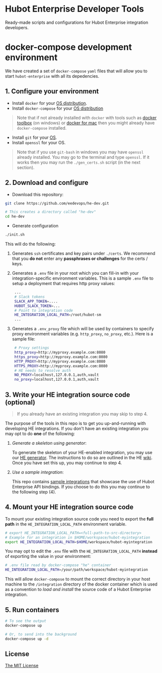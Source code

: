 # Hubot Enterprise Developer Tools
Ready-made scripts and configurations for Hubot Enterprise integration developers.

# docker-compose development environment

We have created a set of `docker-compose` `yaml` files that will allow you
to start `hubot-enterprise` with all its depedencies.  

## 1. Configure your environment

* Install `docker` for your [OS distribution](https://docs.docker.com/engine/installation/).
* Install `docker-compose` for your [OS distribution](https://docs.docker.com/compose/install/)

> Note that if not already installed with `docker` with tools 
> such as [docker toolbox](https://docs.docker.com/toolbox/overview/) 
> (on windows) or [docker for mac](https://docs.docker.com/engine/installation/mac/)
> then you might already have `docker-compose` installed. 

* Install `git` for your [OS](https://git-scm.com/downloads).
* Install `openssl` for your OS.

> Note that if you use `git-bash` in windows you may have `openssl` already
> installed. You may go to the terminal and type `openssl`. If it works
> then you may run the `./gen_certs.sh` script (in the next section).

## 2. Download and configure

* Download this repository:

```bash
git clone https://github.com/eedevops/he-dev.git

# This creates a directory called "he-dev"
cd he-dev
```

* Generate configuration

```bash
./init.sh
```
This will do the following:

1. Generates `ssh` certificates and key pairs under `./certs`. We recommend 
   that you **do not** enter any **passphrases or challenges** for the certs / keys.
2. Generates a `.env` file in your root which you can fill-in with your 
   integration-specific environment variables. This is a sample `.env` file to
   setup a deployment that requires http proxy values:
   
   ```bash
    ...
    # Slack tokens
    SLACK_APP_TOKEN=....
    HUBOT_SLACK_TOKEN=...
    # Point to integration code
    HE_INTEGRATION_LOCAL_PATH=/root/hubot-sm
    ...
   ```
3. Generates a `.env_proxy` file which will be used by containers to 
   specify proxy environment variables (e.g. `http_proxy`, `no_proxy`, etc.).
   Here is a sample file:

   ```bash
    # Proxy settings
    http_proxy=http://myproxy.example.com:8080
    https_proxy=http://myproxy.example.com:8080
    HTTP_PROXY=http://myproxy.example.com:8080
    HTTPS_PROXY=http://myproxy.example.com:8080
    # HE needs to resolve auth
    NO_PROXY=localhost,127.0.0.1,auth,vault
    no_proxy=localhost,127.0.0.1,auth,vault
   ```

## 3. Write your HE integration source code (optional)

> If you already have an existing integration you may
> skip to step 4.

The purpose of the tools in this repo is to get you up-and-running
with developing HE integrations. If you don't have an existing integration
you may opt to do **one** of the following:

1. _Generate a skeleton using generator_:
    
    To generate the skeleton of your
    HE-enabled integration, you may use our [HE generator](https://github.com/eedevops/generator-hubot-enterprise).
    The instructions to do so are outlined in the HE [wiki](https://github.com/eedevops/hubot-enterprise/wiki/bootstrap-integration#new-integration-quickstart).
    Once you have set this up, you may continue to step 4.

2. _Use a sample integration_:

    This repo contains [sample integrations](sample_integrations) that showcase the use of Hubot Enterprise
    API bindings. If you choose to do this you may continue to the following step (4).

## 4. Mount your HE integration source code

To mount your existing integration source code you need to export the
**full path** in the `HE_INTEGRATION_LOCAL_PATH` environment variable.

```bash
# export HE_INTEGRATION_LOCAL_PATH=<full-path-to-src-directory>
# Example for an integration in $HOME/workspace/hubot-myintegration
export HE_INTEGRATION_LOCAL_PATH=$HOME/workspace/hubot-myintegration
```

You may opt to edit the `.env` file with the `HE_INTEGRATION_LOCAL_PATH`
**instead** of exporting the value in your environment:

```bash
# .env file read by docker-compose "he" container
HE_INTEGRATION_LOCAL_PATH=/your/path/workspace/hubot-myintegration
```

This will allow `docker-compose` to mount the correct directory in your 
host machine to the `/integration` directory of the docker container
which is used as a convention to _load and install_ the source code
of a Hubot Enterprise integration. 

## 5. Run containers

```bash
# To see the output
docker-compose up

# Or, to send into the background
docker-compose up -d
```

## License

[The MIT License](/LICENSE)
